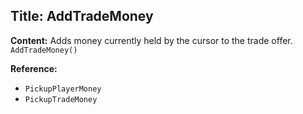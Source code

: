 ## Title: AddTradeMoney

**Content:**
Adds money currently held by the cursor to the trade offer.
`AddTradeMoney()`

**Reference:**
- `PickupPlayerMoney`
- `PickupTradeMoney`
